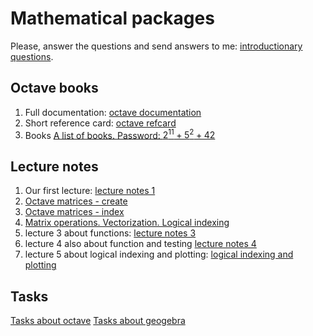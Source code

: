 # Mathematical packages

Please, answer the questions and send answers to me: [introductionary questions](form.html).

## Octave books

1. Full documentation: [octave documentation](https://octave.org/octave.pdf)
2. Short reference card: [octave refcard](http://folk.ntnu.no/joern/itgk/refcard-a4.pdf)
3. Books [A list of books. Password: $2^{11}+5^2+42$](https://yadi.sk/d/jVorBlW1ANh_OA)

## Lecture notes

1. Our first lecture: [lecture notes 1](http://nbviewer.jupyter.org/github/iposov/students-site/blob/master/21fall/comp_tools_in_edu/lecture1-octave-basics.ipynb)
2. [Octave matrices - create](http://nbviewer.jupyter.org/github/iposov/students-site/blob/master/21fall/comp_tools_in_edu/octave-matrices-create.ipynb)
3. [Octave matrices - index](http://nbviewer.jupyter.org/github/iposov/students-site/blob/master/21fall/comp_tools_in_edu/octave-matrices-index.ipynb)
4. [Matrix operations. Vectorization. Logical indexing](http://nbviewer.jupyter.org/github/iposov/students-site/blob/master/21fall/comp_tools_in_edu/octave-matrices-operations.ipynb)
5. lecture 3 about functions: [lecture notes 3](lecture3-functions.md)
6. lecture 4 also about function and testing [lecture notes 4](lecture4.md)
7. lecture 5 about logical indexing and plotting: [logical indexing and plotting](http://nbviewer.jupyter.org/github/iposov/students-site/blob/master/21fall/comp_tools_in_edu/lecture5.ipynb)

## Tasks

[Tasks about octave](tasks-octave.md)
[Tasks about geogebra](tasks-geogebra.md)
